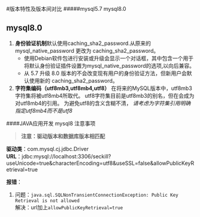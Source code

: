 #版本特性及版本间对比
#####mysql5.7  mysql8.0

mysql8.0
-------------
1. **身份验证机制**默认使用caching_sha2_password.从原来的 mysql_native_password 更改为 caching_sha2_password。 <br>
    * 使用Debian软件包进行安装或升级会显示一个对话框，其中包含一个用于将默认身份验证插件设置为mysql_native_password的选项,以向后兼容。
    * 从 5.7 升级 8.0 版本的不会改变现有用户的身份验证方法，但新用户会默认使用新的 caching_sha2_password。
2. **字符集编码（utf8mb3,utf8mb4,utf8）**
  在将来的MySQL版本中，utf8mb3字符集将被utf8mb4所取代。 utf8字符集目前是utf8mb3的别名，但在会成为对utf8mb4的引用。 为避免utf8的含义含糊不清，
  _请考虑为字符集引用明确指定utf8mb4而不是utf8_

####JAVA应用开发 mysql8 注意事项
> **注意：驱动版本和数据库版本相匹配<br>**

**驱动类**：com.mysql.cj.jdbc.Driver<br>
**URL**：jdbc:mysql://localhost:3306/seckill?useUnicode=true&characterEncoding=utf8&useSSL=false&allowPublicKeyRetrieval=true

**报错**：
1. 问题：`java.sql.SQLNonTransientConnectionException: Public Key Retrieval is not allowed`<br>
解决：url加上`allowPublicKeyRetrieval=true`
